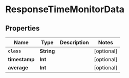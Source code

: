 

# ResponseTimeMonitorData


## Properties

Name | Type | Description | Notes
------------ | ------------- | ------------- | -------------
**`class`** | **String** |  |  [optional]
**timestamp** | **Int** |  |  [optional]
**average** | **Int** |  |  [optional]



